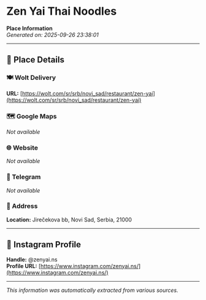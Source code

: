 # Zen Yai Thai Noodles

**Place Information**  
*Generated on: 2025-09-26 23:38:01*

---

## 📍 Place Details

### 🍽️ Wolt Delivery
**URL:** [https://wolt.com/sr/srb/novi_sad/restaurant/zen-yai](https://wolt.com/sr/srb/novi_sad/restaurant/zen-yai)

### 🗺️ Google Maps
*Not available*

### 🌐 Website
*Not available*

### 📱 Telegram
*Not available*

### 📍 Address
**Location:** Jirečekova bb, Novi Sad, Serbia, 21000

---

## 🔗 Instagram Profile

**Handle:** @zenyai.ns  
**Profile URL:** [https://www.instagram.com/zenyai.ns/](https://www.instagram.com/zenyai.ns/)

---

*This information was automatically extracted from various sources.*
